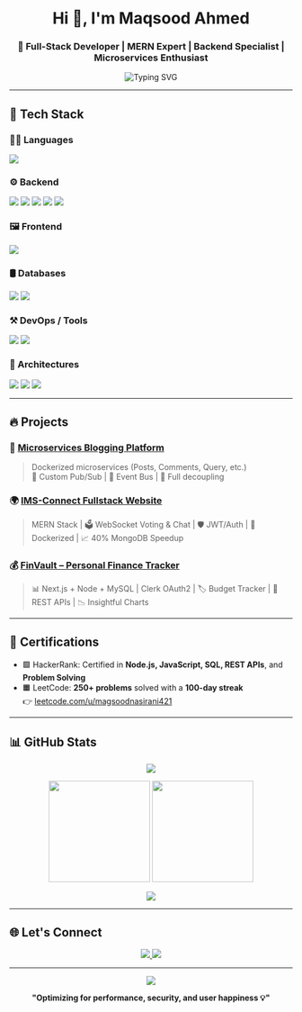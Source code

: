 
<h1 align="center">Hi 👋, I'm Maqsood Ahmed</h1>
<h3 align="center">🚀 Full-Stack Developer | MERN Expert | Backend Specialist | Microservices Enthusiast</h3>

<p align="center">
  <img src="https://readme-typing-svg.demolab.com?font=Fira+Code&duration=3000&pause=1000&color=00FFFF&center=true&vCenter=true&width=435&lines=Building+Scalable+Backend+Systems;Crafting+Full-Stack+Apps+%F0%9F%92%BB;Lifelong+Learner+%F0%9F%93%9A; Optimizing+Performance+and+Security+%F0%9F%94%A5" alt="Typing SVG" />
</p>

---

## 🚀 Tech Stack

### 👨‍💻 Languages
<p align="left">
  <img src="https://skillicons.dev/icons?i=ts,js,cpp,java,python,sql" />
</p>

### ⚙️ Backend
<p align="left">
  <img src="https://skillicons.dev/icons?i=nodejs,express" />
  <img src="https://img.shields.io/badge/JWT-000000?style=for-the-badge&logo=jsonwebtokens&logoColor=white" />
  <img src="https://img.shields.io/badge/OAuth%202.0-4A90E2?style=for-the-badge&logo=oauth&logoColor=white" />
  <img src="https://img.shields.io/badge/WebSockets-35495E?style=for-the-badge" />
  <img src="https://img.shields.io/badge/Clerk-3E8EDE?style=for-the-badge&logo=clerk&logoColor=white" />
</p>

### 🖼️ Frontend
<p align="left">
  <img src="https://skillicons.dev/icons?i=react,nextjs,tailwind,html,css" />
</p>

### 🛢️ Databases
<p align="left">
  <img src="https://skillicons.dev/icons?i=mongodb,mysql,firebase" />
  <img src="https://img.shields.io/badge/Redis-DC382D?style=for-the-badge&logo=redis&logoColor=white" />
</p>

### ⚒️ DevOps / Tools
<p align="left">
  <img src="https://skillicons.dev/icons?i=docker,git,github,vscode,postman,vercel" />
  <img src="https://img.shields.io/badge/GitHub%20Actions-2088FF?style=for-the-badge&logo=githubactions&logoColor=white" />
</p>

### 🧱 Architectures
<p align="left">
  <img src="https://img.shields.io/badge/Microservices-6DB33F?style=for-the-badge" />
  <img src="https://img.shields.io/badge/Serverless-FD5750?style=for-the-badge" />
  <img src="https://img.shields.io/badge/MVC-4B0082?style=for-the-badge" />
</p>

---

## 🔥 Projects

### 📝 [Microservices Blogging Platform](https://github.com/maqsood421/Microservices-App)
> Dockerized microservices (Posts, Comments, Query, etc.)  
> 🔄 Custom Pub/Sub | 🧱 Event Bus | 🧩 Full decoupling

### 🌍 [IMS-Connect Fullstack Website](https://github.com/maqsood421/IMS-Connect-fullstack-website)
> MERN Stack | 🗳️ WebSocket Voting & Chat | 🛡️ JWT/Auth | 🐳 Dockerized | 📈 40% MongoDB Speedup

### 💰 [FinVault – Personal Finance Tracker](https://github.com/maqsood421/finvault)
> 📊 Next.js + Node + MySQL | Clerk OAuth2 | 🏷️ Budget Tracker | 🔐 REST APIs | 📉 Insightful Charts

---

## 📜 Certifications

- 🟩 HackerRank: Certified in **Node.js, JavaScript, SQL, REST APIs**, and **Problem Solving**
- 🟧 LeetCode: **250+ problems** solved with a **100-day streak**  
  👉 [leetcode.com/u/magsoodnasirani421](https://leetcode.com/u/magsoodnasirani421/)

---

## 📊 GitHub Stats

<p align="center">
  <img src="https://github-profile-trophy.vercel.app/?username=maqsood421&theme=gruvbox&no-frame=true&margin-w=10" />
</p>

<p align="center">
  <img src="https://github-readme-stats.vercel.app/api?username=maqsood421&show_icons=true&theme=tokyonight" height="180em"/>
  <img src="https://github-readme-stats.vercel.app/api/top-langs/?username=maqsood421&layout=compact&theme=tokyonight" height="180em"/>
</p>

<p align="center">
  <img src="https://github-readme-streak-stats.herokuapp.com?user=maqsood421&theme=tokyonight" />
</p>

---

## 🌐 Let's Connect

<p align="center">
  <a href="https://linkedin.com/in/maqsood-ahmed1">
    <img src="https://img.shields.io/badge/-LinkedIn-blue?logo=linkedin&style=for-the-badge" />
  </a>
  <a href="https://github.com/maqsood421">
    <img src="https://img.shields.io/badge/-GitHub-black?logo=github&style=for-the-badge" />
  </a>
</p>

---

<p align="center">
  <img src="https://quotes-github-readme.vercel.app/api?type=horizontal&theme=radical" />
</p>

<p align="center"><b>"Optimizing for performance, security, and user happiness 💡"</b></p>
